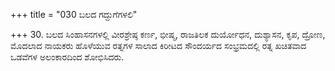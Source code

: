 +++
title = "030 ಬಲದ ಗದ್ದುಗೆಗಳಲಿ"

+++
30. ಬಲದ ಸಿಂಹಾಸನಗಳಲ್ಲಿ ವೀರಶ್ರೇಷ್ಠ ಕರ್ಣ, ಭೀಷ್ಮ, ರಾಜತಿಲಕ ದುರ್ಯೋಧನ, ದುಶ್ಯಾಸನ, ಕೃಪ, ದ್ರೋಣ, ಮೊದಲಾದ ನಾಯಕರು ಹೊಳೆಯುವ ರತ್ನಗಳ ಸಾಲಾದ ಕಿರೀಟದ ಸೌಂದರ್ಯದ ಸಂಭ್ರಮದಲ್ಲಿ ರತ್ನ ಖಚಿತವಾದ ಒಡವೆಗಳ ಅಲಂಕಾರದಿಂದ ಶೋಭಿಸಿದರು.